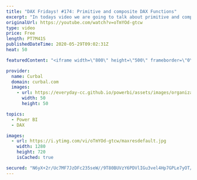 ```yaml
---
title: "DAX Fridays! #174: Primitive and composite DAX Functions"
excerpt: "In todays video we are going to talk about primitive and composite DAX Functions.  The info on the syntax sugar functions I found it here: http://mdxdax.blogspot.com/2011/01/dax-time-intelligence-functions.html?m=0  Here you can download all the pbix files: https://curbal.com/donwload-center\r \r SUBSCRIBE"
originalUrl: https://youtube.com/watch?v=oTmYOd-gtcw
type: video
price: Free
length: PT7M41S
publishedDateTime: 2020-05-29T09:02:31Z
heat: 50

featuredContent: "<iframe width=\"800\" height=\"500\" frameborder=\"0\" src=\"https://www.youtube.com/embed/oTmYOd-gtcw\" allow=\"accelerometer; autoplay; encrypted-media; gyroscope; picture-in-picture\" allowfullscreen></iframe>"

provider:
  name: Curbal
  domain: curbal.com
  images:
    - url: https://everyday-cc.github.io/powerbi/assets/images/organizations/curbal.com-50x50.jpg
      width: 50
      height: 50

topics:
  - Power BI
  - DAX

images:
  - url: https://i.ytimg.com/vi/oTmYOd-gtcw/maxresdefault.jpg
    width: 1280
    height: 720
    isCached: true

secured: "N6yX+2r/Uc7MF7JzDFc235seW//9T80BUVzY6PDVlIGu3vel4Hp7GPLe7yOT/ujjSqJtxx8uei85zVA7GSd3rvv0alPwyUkKV1+HxYhruHTZf9cLly5m/rWWHCkF1fPAWXrzSzhXH2yOoEHhVq2GiO1tDinQ1Rn1PitGKRQNT015yR9iOdSFfZjyr8CnMsR0ZOTRP7TDQj9NZ2dMnwn/Yd7uGfZheDkRbE4w3wk2IF1neutio74c4J6hABfH6pGVMZ50p8zglzBLcrKgFve4AQBIVlVpH1sh+m0So9c+Yljk8/uyd5GL7YZLY7pUYTFF3eiqZLAmWk9qgtZwODcwY8ihWszwp5OkMgkuU49ovGm0vJz3jRKuf1xE6O9XM02+51iNPM2hWbYP1yZDCHH/vDoixaJtDrErUNWI/jexhH8=;rNbQPjvtK1UVI39xm43/6A=="
---
```


